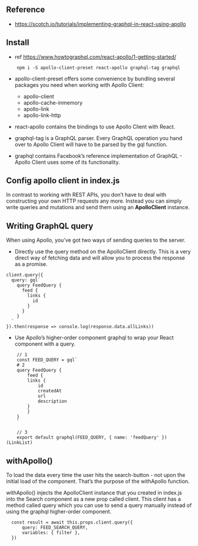 ## Reference 
- https://scotch.io/tutorials/implementing-graphql-in-react-using-apollo

## Install
- ref https://www.howtographql.com/react-apollo/1-getting-started/
```
    npm i -S apollo-client-preset react-apollo graphql-tag graphql
```
- apollo-client-preset offers some convenience by bundling several packages you need when working with Apollo Client:
    - apollo-client
    - apollo-cache-inmemory
    - apollo-link
    - apollo-link-http

- react-apollo contains the bindings to use Apollo Client with React.

- graphql-tag is a GraphQL parser. Every GraphQL operation you hand over to Apollo Client will have to be parsed by the gql function.

- graphql contains Facebook’s reference implementation of GraphQL - Apollo Client uses some of its functionality.

## Config apollo client in index.js
In contrast to working with REST APIs, you don’t have to deal with constructing your own HTTP requests any more.
Instead you can simply write queries and mutations and send them using an **ApolloClient** instance.


## Writing GraphQL query 
When using Apollo, you’ve got two ways of sending queries to the server.

- Directly use the query method on the ApolloClient directly.  This is a very direct way of fetching data and will allow you to process the response as a promise.
```
client.query({
  query: gql`
    query FeedQuery {
      feed {
        links {
          id
        }
      }
    }
  `
}).then(response => console.log(response.data.allLinks))
```
-  Use Apollo’s higher-order component graphql to wrap your React component with a query.
```
    // 1
    const FEED_QUERY = gql`
    # 2
    query FeedQuery {
        feed {
        links {
            id
            createdAt
            url
            description
        }
        }
    }
    `

    // 3
    export default graphql(FEED_QUERY, { name: 'feedQuery' }) (LinkList)
```

## withApollo()
To load the data every time the user hits the search-button - not upon the initial load of the component.
That’s the purpose of the withApollo function. 

withApollo() injects the ApolloClient instance that you created in index.js into the Search component as a new prop called client.
This client has a method called query which you can use to send a query manually instead of using the graphql higher-order component.
```
  const result = await this.props.client.query({
      query: FEED_SEARCH_QUERY,
      variables: { filter },
  })
```